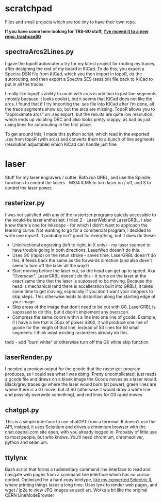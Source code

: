 # scratchpad

Files and small projects which are too tiny to have their own repo.

**If you have come here looking for TRS-80 stuff, [I've moved it to a new repo: trashcan80](https://github.com/alnwlsn/trashcan80)**

## spectraArcs2Lines.py

I gave the topoR autorouter a try for my latest project for routing my traces, after designing the rest of my board in KiCad. To do this, you export a Spectra DSN file from KiCad, which you then import in topoR, do the autorouting, and then export a Spectra SES (session) file back to KiCad to put in all the traces.

I really like topoR's ability to route with arcs in addition to just line segments (mostly because it looks cooler), but it seems that KiCad does not like the arcs. I found that if I try importing the .ses file into KiCad after I'm done, all the trace segments show up, but the arcs are missing. TopoR allows you to "approximate arcs" on .ses export, but the results are quite low resolution, which ends up violating DRC and also looks pretty crappy, as bad as just using lines for autorouting in the first place.

To get around this, I made this python script, which read in the exported .ses from topoR (with arcs) and converts them to a bunch of line segments (resolution adjustable) which KiCad can handle just fine.

# laser

Stuff for my laser engravers / cutter. Both run GRBL, and use the Spindle functions to control the lasers - M3/4 & M5 to turn laser on / off, and S to control the laser power.

## rasterizer.py

I was not satisfied with any of the rasterizer programs quickly accessible to the would-be laser enthusiast. I tried 2 - LaserWeb and LaserGRBL. I also know there's one for Inkscape - for which I didn't want to approach the learning curve. Not wanting to go for a commercial program, I decided to write one myself. It probably isn't good for everything, but it does do these:

* Unidirectional engraving (left to right, in X only) - my laser seemed to have trouble going in both directions. LaserWeb doesn't do this.
* Uses G0 (rapid) on the retun stroke - saves time. LaserGRBL doesn't do this, it feeds back the same as the forwards direction (and also doen't seem to turn off the laser all the way?)
* Start moving before the laser cut, so the head can get up to speed. Aka "Overscan". LaserGRBL doesn't do this - it turns on the laser at the exact same time that the laser is supossed to be moving. Because the head is mechanical (and there is accelleration built into GRBL), it takes some time to get moving, especially if you don't want your steppers to skip steps. This otherwise leads to distorition along the starting edge of your image.
* Skip areas of the image that don't need to be cut with G0. LaserGRBL is supossed to do this, but it dson't implement any overscan.
* Compress the same colors within a line into one line of gcode. Example, if I have a line that is 50px of power S300, it will produce one line of gcode for the length of that line, instead of 50 lines for 50 small segments. I think most existing rasterizers already do this.

todo - add "burn white" or otherwise turn off the G0 white skip function

## laserRender.py

I needed a preview output for the gcode that the rasterizer program produces, so I could see what I was doing. Pretty uncomplicated, just reads a gcode file and draws on a blank image the Gcode moves as a laser would. Black/grey traces go where the laser would burn (at power), green lines are where there is a G1 move, but at S0 (otherwise it would draw a white line and possibly overwrite something), and red lines for G0 rapid moves.

## chatgpt.py

This is a simple interface to use chatGPT from a terminal. It doesn't use the API, instead, it uses Selenium and drives a chromium browser with the chat.openai.com site open, with you already logged in. Probably of little use to most people, but who knows. You'll need chromium, chromedriver, python and selenium.

## ttylynx

Bash script that forms a rudimentary command line interface to read and navigate web pages from a command line interface which has no cursor control. Optimized for a hard copy teletype, [like my converted Selectric II](https://www.youtube.com/watch?v=1kXnsvYfaF4), where printing things takes a long time. Uses lynx to render web pages, and wget / jp2a to view JPG images as ascii art. Works a bit like the original CERN LineModeBrowser
